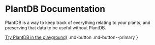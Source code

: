 # PlantDB Documentation

PlantDB is a way to keep track of everything relating to your plants, and preserving that data to be useful without PlantDB.

[Try PlantDB in the playground](playground/){ .md-button .md-button--primary }
